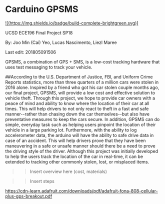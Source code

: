 # Carduino GPSMS

[![(https://img.shields.io/badge/build-complete-brightgreen.svg)]](https://github.com/joominyeo/GPSMS)

UCSD ECE196 Final Project SP18

By: Joo Min (Cai) Yeo, Lucas Nascimento, Liezl Maree

Last edit: 201805091506

GPSMS, a combination of GPS + SMS, is a low-cost tracking hardware that uses test messaging to track your vehicle.

##According to the U.S. Department of Justice, FBI, and Uniform Crime Reports statistics, more than three quarters of a million cars were stolen in 2016 alone. Inspired by a friend who got his car stolen couple months ago, our final project, GPSMS, will provide a low cost and effective solution to vehicle theft. 
Through this project, we hope to provide car owners with a peace of mind and ability to know where the location of their car at all times. This will help drivers to not only react to theft in a fast and safe manner--rather than chasing down the car themselves--but also have preventative measures to keep the cars secure. In addition, GPSMS can do simple, everyday task such as helping users pinpoint the location of their vehicle in a large parking lot. 
Furthermore, with the ability to log accelerometer data, the arduino will have the ability to safe drive data in case of an accident. This will help drivers prove that they have been maneuvering in a safe or unsafe manner should there be a need to prove the driving style of the driver.
Although this project was initially developed to help the users track the location of the car in real-time, it can be extended to tracking other commonly stolen, lost, or misplaced items.

>>Insert overview here (cost, materials)

>>Insert steps

https://cdn-learn.adafruit.com/downloads/pdf/adafruit-fona-808-cellular-plus-gps-breakout.pdf
